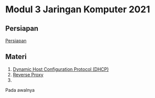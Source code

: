 # Modul 3 Jaringan Komputer 2021

## Persiapan

[Persiapan](https://github.com/arsitektur-jaringan-komputer/Modul-Jarkom/blob/master/Modul-3/prerequisite.md)

## Materi

1. [Dynamic Host Configuration Protocol (DHCP)](https://github.com/arsitektur-jaringan-komputer/Modul-Jarkom/tree/master/Modul-3/DHCP)
2. [Reverse Proxy](https://github.com/arsitektur-jaringan-komputer/Modul-Jarkom/tree/master/Modul-3/Reverse%20Proxy)
3.  



Pada awalnya